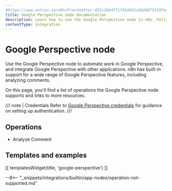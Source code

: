 ```yaml
---
#https://www.notion.so/n8n/Frontmatter-432c2b8dff1f43d4b1c8d20075510fe4
title: Google Perspective node documentation
description: Learn how to use the Google Perspective node in n8n. Follow technical documentation to integrate Google Perspective node into your workflows.
contentType: integration
---
```


# Google Perspective node

Use the Google Perspective node to automate work in Google Perspective, and integrate Google Perspective with other applications. n8n has built-in support for a wide range of Google Perspective features, including analyzing comments.

On this page, you'll find a list of operations the Google Perspective node supports and links to more resources.

/// note | Credentials
Refer to [Google Perspective credentials](/integrations/builtin/credentials/google/) for guidance on setting up authentication. 
///

## Operations

* Analyze Comment

## Templates and examples

<!-- see https://www.notion.so/n8n/Pull-in-templates-for-the-integrations-pages-37c716837b804d30a33b47475f6e3780 -->
[[ templatesWidget(title, 'google-perspective') ]]

--8<-- "_snippets/integrations/builtin/app-nodes/operation-not-supported.md"

